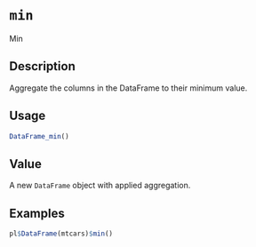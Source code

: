 # `min`

Min

## Description

Aggregate the columns in the DataFrame to their minimum value.

## Usage

```r
DataFrame_min()
```

## Value

A new `DataFrame` object with applied aggregation.

## Examples

```r
pl$DataFrame(mtcars)$min()
```


